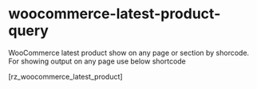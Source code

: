 # woocommerce-latest-product-query
WooCommerce latest product show on any page or section by shorcode.
For showing output on any page use below shortcode

[rz_woocommerce_latest_product]

